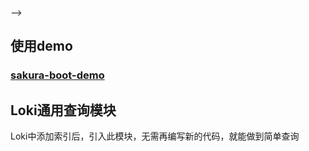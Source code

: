 <!--
 * @Date: 2022-08-01 17:32:16
 * @LastEditTime: 2022-08-01 17:37:10
 * @FilePath: \sakura-boot\sakura-loki\README.md
 * :
-->

-->
## 使用demo

### [sakura-boot-demo](https://github.com/yanjingfan/sakura-boot-demo)



## Loki通用查询模块

Loki中添加索引后，引入此模块，无需再编写新的代码，就能做到简单查询
